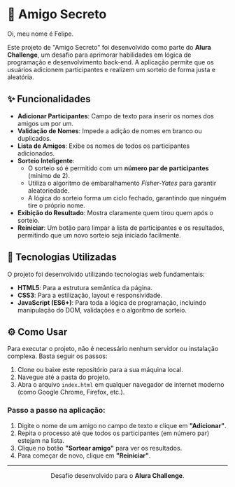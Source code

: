 # 🎁 Amigo Secreto

Oi, meu nome é Felipe.

Este projeto de "Amigo Secreto" foi desenvolvido como parte do **Alura Challenge**, um desafio para aprimorar habilidades em lógica de programação e desenvolvimento back-end. A aplicação permite que os usuários adicionem participantes e realizem um sorteio de forma justa e aleatória.

## ✨ Funcionalidades

- **Adicionar Participantes**: Campo de texto para inserir os nomes dos amigos um por um.
- **Validação de Nomes**: Impede a adição de nomes em branco ou duplicados.
- **Lista de Amigos**: Exibe os nomes de todos os participantes adicionados.
- **Sorteio Inteligente**:
  - O sorteio só é permitido com um **número par de participantes** (mínimo de 2).
  - Utiliza o algoritmo de embaralhamento *Fisher-Yates* para garantir aleatoriedade.
  - A lógica do sorteio forma um ciclo fechado, garantindo que ninguém tire o próprio nome.
- **Exibição do Resultado**: Mostra claramente quem tirou quem após o sorteio.
- **Reiniciar**: Um botão para limpar a lista de participantes e os resultados, permitindo que um novo sorteio seja iniciado facilmente.

## 🚀 Tecnologias Utilizadas

O projeto foi desenvolvido utilizando tecnologias web fundamentais:

- **HTML5**: Para a estrutura semântica da página.
- **CSS3**: Para a estilização, layout e responsividade.
- **JavaScript (ES6+)**: Para toda a lógica de programação, incluindo manipulação do DOM, validações e o algoritmo de sorteio.

## ⚙️ Como Usar

Para executar o projeto, não é necessário nenhum servidor ou instalação complexa. Basta seguir os passos:

1.  Clone ou baixe este repositório para a sua máquina local.
2.  Navegue até a pasta do projeto.
3.  Abra o arquivo `index.html` em qualquer navegador de internet moderno (como Google Chrome, Firefox, etc.).

### Passo a passo na aplicação:

1.  Digite o nome de um amigo no campo de texto e clique em **"Adicionar"**.
2.  Repita o processo até que todos os participantes (em número par) estejam na lista.
3.  Clique no botão **"Sortear amigo"** para ver os resultados.
4.  Para começar de novo, clique em **"Reiniciar"**.

---

<p align="center">
  Desafio desenvolvido para o <strong>Alura Challenge</strong>.
</p>